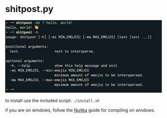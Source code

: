 
# shitpost.py

![example of shitpost.py](res/showcase.png)

to install use the included script: `./install.sh`

if you are on windows, follow the [Nuitka](nuitka.net) guide for compiling on windows.